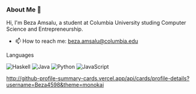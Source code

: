 ### About Me 👋

Hi, I'm Beza Amsalu, a student at Columbia University studing Computer Science and Entrepreneurship. 

- 📫 How to reach me: beza.amsalu@columbia.edu

Languages

![Haskell](https://img.shields.io/badge/Haskell-5e5086?style=for-the-badge&logo=haskell&logoColor=white)
![Java](https://img.shields.io/badge/java-%23ED8B00.svg?style=for-the-badge&logo=java&logoColor=white)
![Python](https://img.shields.io/badge/python-3670A0?style=for-the-badge&logo=python&logoColor=ffdd54)
![JavaScript](https://img.shields.io/badge/javascript-%23323330.svg?style=for-the-badge&logo=javascript&logoColor=%23F7DF1E)

http://github-profile-summary-cards.vercel.app/api/cards/profile-details?username=Beza4598&theme=monokai

